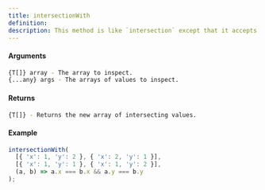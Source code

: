 ```yaml
---
title: intersectionWith
definition: 
description: This method is like `intersection` except that it accepts `comparator` which is invoked to compare elements of `array` to `values`.
---
```



#### Arguments


```bash
{T[]} array - The array to inspect.
{...any} args - The arrays of values to inspect.
```


#### Returns


```bash
{T[]} - Returns the new array of intersecting values.
```


#### Example


```ts
intersectionWith(  [{ 'x': 1, 'y': 2 }, { 'x': 2, 'y': 1 }],  [{ 'x': 1, 'y': 1 }, { 'x': 1, 'y': 2 }],  (a, b) => a.x === b.x && a.y === b.y);
```